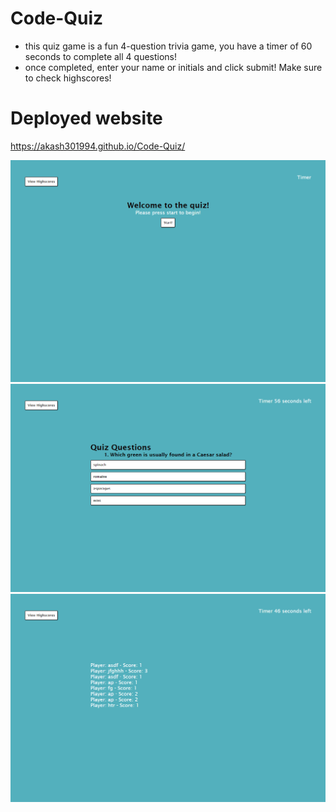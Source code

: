 # Code-Quiz

* this quiz game is a fun 4-question trivia game, you have a timer of 60 seconds to complete all 4 questions! 
* once completed, enter your name or initials and click submit! Make sure to check highscores!

# Deployed website

https://akash301994.github.io/Code-Quiz/

 ![screenshot](./images/127.0.0.1_5500_index.html%20(2).png)
 ![screenshot](./images/127.0.0.1_5500_index.html%20(3).png)
 ![screenshot](./images/127.0.0.1_5500_index.html%20(4).png)